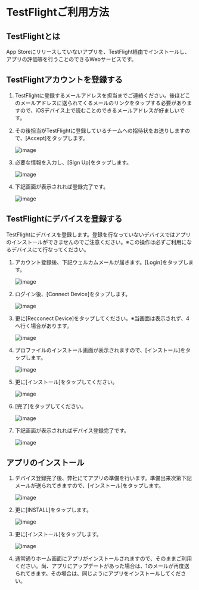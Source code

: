 # TestFlightご利用方法　

## TestFlightとは
App Storeにリリースしていないアプリを、TestFlight経由でインストールし、アプリの評価等を行うことのできるWebサービスです。

## TestFlightアカウントを登録する

1. TestFlightに登録するメールアドレスを担当までご連絡ください。後ほどこのメールアドレスに送られてくるメールのリンクをタップする必要がありますので、iOSデバイス上で読むことのできるメールアドレスが好ましいです。

2. その後担当がTestFlightに登録しているチームへの招待状をお送りしますので、[Accept]をタップします。

	![image](images/01.png)
	
3. 必要な情報を入力し、[Sign Up]をタップします。

	![image](images/02.png)
	
4. 下記画面が表示されれば登録完了です。
	
	![image](images/03.png)

## TestFlightにデバイスを登録する
TestFlightにデバイスを登録します。登録を行なっていないデバイスではアプリのインストールができませんのでご注意ください。※この操作は必ずご利用になるデバイスにて行なってください。

1. アカウント登録後、下記ウェルカムメールが届きます。[Login]をタップします。

	![image](images/04.png)

2. ログイン後、[Connect Device]をタップします。

	![image](images/05.png)
	
3. 更に[Recconect Device]をタップしてください。※当画面は表示されず、4へ行く場合があります。

	![image](images/06.png)
	
4. プロファイルのインストール画面が表示されますので、[インストール]をタップします。

	![image](images/07.png)
	
5. 更に[インストール]をタップしてください。

	![image](images/08.png)
	
6. [完了]をタップしてください。

	![image](images/09.png)
	
5. 下記画面が表示されればデバイス登録完了です。

	![image](images/10.png)
	
## アプリのインストール

1. デバイス登録完了後、弊社にてアプリの準備を行います。準備出来次第下記メールが送られてきますので、[インストール]をタップします。

	![image](images/11.png)

2. 更に[INSTALL]をタップします。

	![image](images/12.png)
	
3. 更に[インストール]をタップします。

	![image](images/13.png)
	
4. 通常通りホーム画面にアプリがインストールされますので、そのままご利用ください。尚、アプリにアップデートがあった場合は、1のメールが再度送られてきます。その場合は、同じようにアプリをインストールしてください。